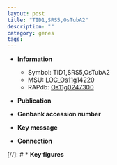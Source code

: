 ```yaml
---
layout: post
title: "TID1,SRS5,OsTubA2"
description: ""
category: genes
tags: 
---
```


* **Information**  
    + Symbol: TID1,SRS5,OsTubA2  
    + MSU: [LOC_Os11g14220](http://rice.uga.edu/cgi-bin/ORF_infopage.cgi?orf=LOC_Os11g14220)  
    + RAPdb: [Os11g0247300](http://rapdb.dna.affrc.go.jp/viewer/gbrowse_details/irgsp1?name=Os11g0247300)  

* **Publication**  

* **Genbank accession number**  

* **Key message**  

* **Connection**  

[//]: # * **Key figures**  


